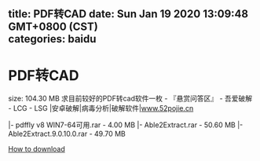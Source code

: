 
title: PDF转CAD
date: Sun Jan 19 2020 13:09:48 GMT+0800 (CST)    
categories: baidu
---

# PDF转CAD
size: 104.30 MB
 求目前较好的PDF转cad软件一枚 - 『悬赏问答区』 - 吾爱破解 - LCG - LSG |安卓破解|病毒分析|破解软件|www.52pojie.cn
 
|- pdffly v8 WIN7-64可用.rar - 4.00 MB
|- Able2Extract.rar - 50.60 MB
|- Able2Extract.9.0.10.0.rar - 49.70 MB

[How to download](https://bpcam.bemobtrk.com/go/2ceec3aa-1ca2-46d6-b9ff-aaa5c184517c?jno=550)